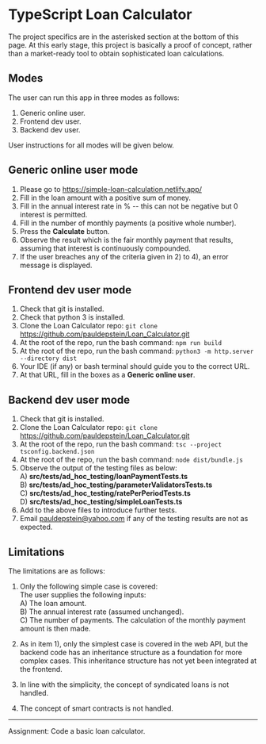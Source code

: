 # TypeScript Loan Calculator

The project specifics are in the asterisked section at the bottom of this page.
At this early stage, this project is basically a proof of concept, rather than
a market-ready tool to obtain sophisticated loan calculations.

## Modes
The user can run this app in three modes as follows:  
1) Generic online user.  
2) Frontend dev user.  
3) Backend dev user.
   
User instructions for all modes will be given below.

## Generic online user mode
1) Please go to https://simple-loan-calculation.netlify.app/  
2) Fill in the loan amount with a positive sum of money.  
3) Fill in the annual interest rate in % -- this can not be negative but 0 interest is permitted.  
4) Fill in the number of monthly payments (a positive whole number).  
5) Press the **Calculate** button.
6) Observe the result which is the fair monthly payment that results, assuming that interest is continuously compounded.
7) If the user breaches any of the criteria given in 2) to 4), an error message is displayed.  

## Frontend dev user mode 
1) Check that git is installed.  
2) Check that python 3 is installed.  
3) Clone the Loan Calculator repo: `git clone` https://github.com/pauldepstein/Loan_Calculator.git  
4) At the root of the repo, run the bash command: `npm run build`  
5) At the root of the repo, run the bash command: `python3 -m http.server --directory dist`  
6) Your IDE (if any) or bash terminal should guide you to the correct URL.  
7) At that URL, fill in the boxes as a **Generic online user**.  

## Backend dev user mode
1) Check that git is installed.  
2) Clone the Loan Calculator repo: `git clone` https://github.com/pauldepstein/Loan_Calculator.git  
3) At the root of the repo, run the bash command: `tsc --project tsconfig.backend.json`    
4) At the root of the repo, run the bash command: `node dist/bundle.js`  
5) Observe the output of the testing files as below:  
   A) **src/tests/ad_hoc_testing/loanPaymentTests.ts**    
   B) **src/tests/ad_hoc_testing/parameterValidatorsTests.ts**  
   C) **src/tests/ad_hoc_testing/ratePerPeriodTests.ts**  
   D) **src/tests/ad_hoc_testing/simpleLoanTests.ts**  
6) Add to the above files to introduce further tests.
7) Email pauldepstein@yahoo.com if any of the testing results are not as expected.
   
## Limitations 
The limitations are as follows:
1) Only the following simple case is covered:    
   The user supplies the following inputs:  
   A)  The loan amount.  
   B)  The annual interest rate (assumed unchanged).  
   C)  The number of payments.
The calculation of the monthly payment amount is then made.

2) As in item 1), only the simplest case is covered in the web API, but the backend code has an
inheritance structure as a foundation for more complex cases. This inheritance structure has
not yet been integrated at the frontend.

3) In line with the simplicity, the concept of syndicated loans is not handled.

4) The concept of smart contracts is not handled.
*******************************************************************************************
Assignment: Code a basic loan calculator.
